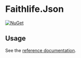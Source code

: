 # Faithlife.Json

[![NuGet](https://img.shields.io/nuget/v/Faithlife.Json.svg)](https://www.nuget.org/packages/Faithlife.Json)

## Usage

See the [reference documentation](Faithlife.Json.md).
